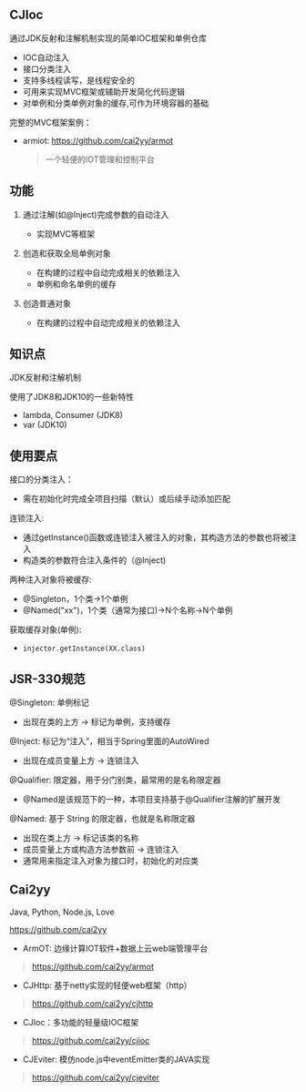 CJIoc
--
通过JDK反射和注解机制实现的简单IOC框架和单例仓库
- IOC自动注入
- 接口分类注入
- 支持多线程读写，是线程安全的
- 可用来实现MVC框架或辅助开发简化代码逻辑
- 对单例和分类单例对象的缓存,可作为环境容器的基础


完整的MVC框架案例：
- armiot: https://github.com/cai2yy/armot
    >一个轻便的IOT管理和控制平台

功能
---
1. 通过注解(如@Inject)完成参数的自动注入
    - 实现MVC等框架
    
2. 创造和获取全局单例对象
    - 在构建的过程中自动完成相关的依赖注入
    - 单例和命名单例的缓存
 
3. 创造普通对象
    - 在构建的过程中自动完成相关的依赖注入

知识点
---
JDK反射和注解机制

使用了JDK8和JDK10的一些新特性
- lambda, Consumer (JDK8)
- var (JDK10)

使用要点
---
接口的分类注入：
- 需在初始化时完成全项目扫描（默认）或后续手动添加匹配

连锁注入:
- 通过getInstance()函数或连锁注入被注入的对象，其构造方法的参数也将被注入
- 构造类的参数符合注入条件的（@Inject)

两种注入对象将被缓存:
- @Singleton，1个类->1个单例
- @Named("xx")，1个类（通常为接口)->N个名称->N个单例

获取缓存对象(单例):
- `injector.getInstance(XX.class)`


JSR-330规范
--
@Singleton: 单例标记
- 出现在类的上方 -> 标记为单例，支持缓存
  
@Inject: 标记为“注入”，相当于Spring里面的AutoWired
- 出现在成员变量上方 -> 连锁注入

@Qualifier: 限定器，用于分门别类，最常用的是名称限定器
- @Named是该规范下的一种，本项目支持基于@Qualifier注解的扩展开发

@Named: 基于 String 的限定器，也就是名称限定器
- 出现在类上方 -> 标记该类的名称
- 成员变量上方或构造方法参数前 -> 连锁注入
- 通常用来指定注入对象为接口时，初始化的对应类
  
Cai2yy
---
Java, Python, Node.js, Love 

https://github.com/cai2yy

- ArmOT: 边缘计算IOT软件+数据上云web端管理平台
> https://github.com/cai2yy/armot
- CJHttp: 基于netty实现的轻便web框架（http）
> https://github.com/cai2yy/cjhttp
- CJIoc：多功能的轻量级IOC框架
> https://github.com/cai2yy/cjioc
- CJEviter: 模仿node.js中eventEmitter类的JAVA实现
> https://github.com/cai2yy/cjeviter

